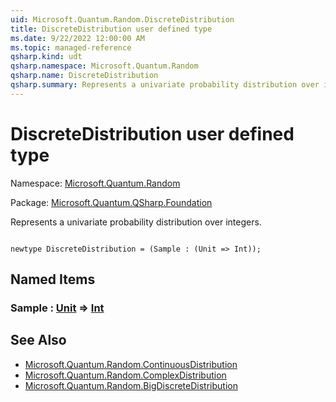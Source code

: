 ```yaml
---
uid: Microsoft.Quantum.Random.DiscreteDistribution
title: DiscreteDistribution user defined type
ms.date: 9/22/2022 12:00:00 AM
ms.topic: managed-reference
qsharp.kind: udt
qsharp.namespace: Microsoft.Quantum.Random
qsharp.name: DiscreteDistribution
qsharp.summary: Represents a univariate probability distribution over integers.
---
```


# DiscreteDistribution user defined type

Namespace: [Microsoft.Quantum.Random](xref:Microsoft.Quantum.Random)

Package: [Microsoft.Quantum.QSharp.Foundation](https://nuget.org/packages/Microsoft.Quantum.QSharp.Foundation)


Represents a univariate probability distribution over integers.

```qsharp

newtype DiscreteDistribution = (Sample : (Unit => Int));
```



## Named Items

### Sample : [Unit](xref:microsoft.quantum.qsharp.valueliterals#unit-literal) => [Int](xref:microsoft.quantum.qsharp.valueliterals#int-literals) 



## See Also

- [Microsoft.Quantum.Random.ContinuousDistribution](xref:Microsoft.Quantum.Random.ContinuousDistribution)
- [Microsoft.Quantum.Random.ComplexDistribution](xref:Microsoft.Quantum.Random.ComplexDistribution)
- [Microsoft.Quantum.Random.BigDiscreteDistribution](xref:Microsoft.Quantum.Random.BigDiscreteDistribution)